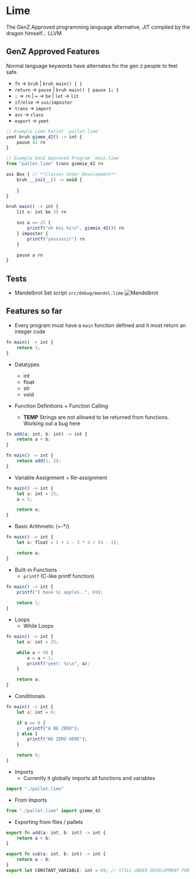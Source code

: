 # Lime
The GenZ Approved programming language alternative, JIT compiled by the dragon himself... LLVM

## GenZ Approved Features
Normal language keywords have alternates for the gen z people to feel safe.
- `fn` -> `bruh` | `bruh main() { }`
- `return` -> `pause` | `bruh main() { pause 1; }`
- `;` -> `rn` | `=` -> `be` | `let` -> `lit`
- `if/else` -> `sus/imposter`
- `trans` -> `import`
- `ass` -> `class`
- `export` -> `yeet`
```js
// Example Lime Pallet `pallet.lime`
yeet bruh gimme_42() -> int {
    pause 42 rn
}
```

```js
// Example GenZ Approved Program `main.lime`
from "pallet.lime" trans gimmie_42 rn

ass Box { // **Classes Under Development**
    bruh __init__() -> void {
        
    }
}

bruh main() -> int {
    lit a: int be 25 rn

    sus a == 25 {
        printf("oh boi %i\n", gimmie_42()) rn
    } imposter {
        printf("yesssssir") rn
    }

    pause a rn
}
```

## Tests
- Mandelbrot Set script `src/debug/mandel.lime`
![Mandelbrot](mandel_example.png)

## Features so far
- Every program must have a `main` function defined and it must return an integer code
```js
fn main() -> int {
    return 1;
}
```

- Datatypes
    - int
    - float
    - str
    - void

- Function Definitions + Function Calling
    - **TEMP** Strings are not allowed to be returned from functions. Working out a bug here
```js
fn add(a: int, b: int) -> int {
    return a + b;
}

fn main() -> int {
    return add(1, 2);
}
```

- Variable Assignment + Re-assignment
```js
fn main() -> int {
    let a: int = 25;
    a = 5;

    return a;
}
```

- Basic Arithmetic (+-*/)
```js
fn main() -> int {
    let a: float = 1 + 2 - 3 * 4 / (4 - 2);

    return a;
}
```

- Built-in Functions
    - `printf` (C-like printf function)
```js
fn main() -> int {
    printf("I have %i apples..", 69);
    
    return 1;
}
```

- Loops
    - While Loops
```js
fn main() -> int {
    let a: int = 25;

    while a < 50 {
        a = a + 1;
        printf("yeet: %i\n", a);
    }

    return a;
}
```

- Conditionals
```js
fn main() -> int {
    let a: int = 0;

    if a == 0 {
        printf("A BE ZERO");
    } else {
        printf("NO ZERO HERE");
    }

    return 0;
}
```

- Imports
    - Currently it globally imports all functions and variables
```js
import "./pallet.lime"
```

- From Imports
```js
from "./pallet.lime" import gimme_42
```

- Exporting from files / pallets
```js
export fn add(a: int, b: int) -> int {
    return a + b;
}

export fn sub(a: int, b: int) -> int {
    return a - b;
}
export let CONSTANT_VARIABLE: int = 69; // STILL UNDER DEVELOPMENT FOR VARIABLES
```
